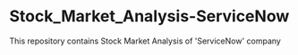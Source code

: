 # Stock_Market_Analysis-ServiceNow
This repository contains Stock Market Analysis of 'ServiceNow' company
